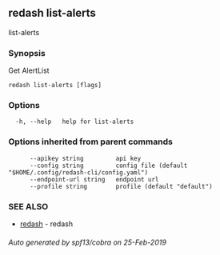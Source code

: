 ## redash list-alerts

list-alerts

### Synopsis

Get AlertList

```
redash list-alerts [flags]
```

### Options

```
  -h, --help   help for list-alerts
```

### Options inherited from parent commands

```
      --apikey string         api key
      --config string         config file (default "$HOME/.config/redash-cli/config.yaml")
      --endpoint-url string   endpoint url
      --profile string        profile (default "default")
```

### SEE ALSO

* [redash](redash.md)	 - redash

###### Auto generated by spf13/cobra on 25-Feb-2019

